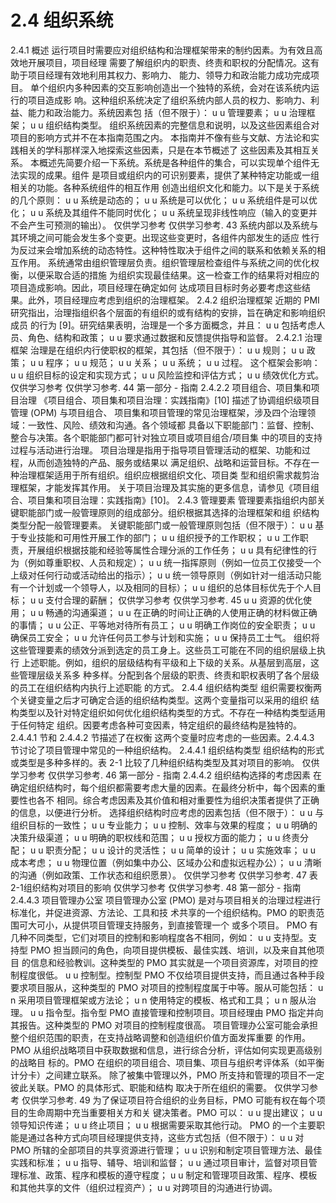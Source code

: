 # 2.4 组织系统
2.4.1 概述
运行项目时需要应对组织结构和治理框架带来的制约因素。为有效且高效地开展项目，项目经理
需要了解组织内的职责、终责和职权的分配情况。这有助于项目经理有效地利用其权力、影响力、
能力、领导力和政治能力成功完成项目。
单个组织内多种因素的交互影响创造出一个独特的系统，会对在该系统内运行的项目造成影
响。这种组织系统决定了组织系统内部人员的权力、影响力、利益、能力和政治能力。系统因素包
括（但不限于）：
u u 管理要素；
u u 治理框架；
u u 组织结构类型。
组织系统因素的完整信息和说明，以及这些因素组合对项目的影响方式并不在本指南范围之内。
本指南并不像有些与文献、方法论和实践相关的学科那样深入地探索这些因素，只是在本节概述了
这些因素及其相互关系。
本概述先简要介绍一下系统。系统是各种组件的集合，可以实现单个组件无法实现的成果。组件
是项目或组织内的可识别要素，提供了某种特定功能或一组相关的功能。各种系统组件的相互作用
创造出组织文化和能力。以下是关于系统的几个原则：
u u 系统是动态的；
u u 系统是可以优化；
u u 系统组件是可以优化；
u u 系统及其组件不能同时优化；
u u 系统呈现非线性响应（输入的变更并不会产生可预测的输出）。
仅供学习参考 仅供学习参考.
43
系统内部以及系统与其环境之间可能会发生多个变更。出现这些变更时，各组件内部发生的适应
性行为反过来会增加系统的动态特性。这种特性取决于组件之间的联系和依赖关系的相互作用。
系统通常由组织管理层负责。组织管理层检查组件与系统之间的优化权衡，以便采取合适的措施
为组织实现最佳结果。这一检查工作的结果将对相应的项目造成影响。因此，项目经理在确定如何
达成项目目标时务必要考虑这些结果。此外，项目经理应考虑到组织的治理框架。
2.4.2 组织治理框架
近期的 PMI 研究指出，治理指组织各个层面的有组织的或有结构的安排，旨在确定和影响组织成员
的行为 [9]。研究结果表明，治理是一个多方面概念，并且：
u u 包括考虑人员、角色、结构和政策；
u u 要求通过数据和反馈提供指导和监督。
2.4.2.1 治理框架
治理是在组织内行使职权的框架，其包括（但不限于）：
u u 规则；
u u 政策；
u u 程序；
u u 规范；
u u 关系；
u u 系统；
u u 过程。
这个框架会影响：
u u 组织目标的设定和实现方式；
u u 风险监控和评估方式；
u u 绩效优化方式。
仅供学习参考 仅供学习参考.
44  第一部分 - 指南
2.4.2.2 项目组合、项目集和项目治理
《项目组合、项目集和项目治理：实践指南》[10] 描述了协调组织级项目管理 (OPM) 与项目组合、
项目集和项目管理的常见治理框架，涉及四个治理领域：一致性、风险、绩效和沟通。各个领域都
具备以下职能部门：监督、控制、整合与决策。各个职能部门都可针对独立项目或项目组合/项目集
中的项目的支持过程与活动进行治理。
项目治理是指用于指导项目管理活动的框架、功能和过程，从而创造独特的产品、服务或结果以
满足组织、战略和运营目标。不存在一种治理框架适用于所有组织。组织应根据组织文化、项目类
型和组织需求裁剪治理框架，才能发挥其作用。
关于项目治理及其实施的更多信息，请参见《项目组合、项目集和项目治理：实践指南》[10]。
2.4.3 管理要素
管理要素指组织内部关键职能部门或一般管理原则的组成部分。组织根据其选择的治理框架和组
织结构类型分配一般管理要素。
关键职能部门或一般管理原则包括（但不限于）：
u u 基于专业技能和可用性开展工作的部门；
u u 组织授予的工作职权；
u u 工作职责，开展组织根据技能和经验等属性合理分派的工作任务；
u u 具有纪律性的行为（例如尊重职权、人员和规定）；
u u 统一指挥原则（例如一位员工仅接受一个上级对任何行动或活动给出的指示）；
u u 统一领导原则（例如针对一组活动只能有一个计划或一个领导人，以及相同的目标）；
u u 组织的总体目标优先于个人目标；
u u 支付合理的薪酬；
仅供学习参考 仅供学习参考.
45
u u 资源的优化使用；
u u 畅通的沟通渠道；
u u 在正确的时间让正确的人使用正确的材料做正确的事情；
u u 公正、平等地对待所有员工；
u u 明确工作岗位的安全职责；
u u 确保员工安全；
u u 允许任何员工参与计划和实施；
u u 保持员工士气。
组织将这些管理要素的绩效分派到选定的员工身上。这些员工可能在不同的组织层级上执行
上述职能。例如，组织的层级结构有平级和上下级的关系。从基层到高层，这些管理层级关系多
种多样。分配到各个层级的职责、终责和职权表明了各个层级的员工在组织结构内执行上述职能
的方式。
2.4.4 组织结构类型
组织需要权衡两个关键变量之后才可确定合适的组织结构类型。这两个变量指可以采用的组织
结构类型以及针对特定组织如何优化组织结构类型的方式。不存在一种结构类型适用于任何特定
组织。因要考虑各种可变因素，特定组织的最终结构是独特的。2.4.4.1 节和 2.4.4.2 节描述了在权衡
这两个变量时应考虑的一些因素。2.4.4.3 节讨论了项目管理中常见的一种组织结构。
2.4.4.1 组织结构类型
组织结构的形式或类型是多种多样的。表 2-1 比较了几种组织结构类型及其对项目的影响。
仅供学习参考 仅供学习参考.
46  第一部分 - 指南
2.4.4.2 组织结构选择的考虑因素
在确定组织结构时，每个组织都需要考虑大量的因素。在最终分析中，每个因素的重要性也各不
相同。综合考虑因素及其价值和相对重要性为组织决策者提供了正确的信息，以便进行分析。
选择组织结构时应考虑的因素包括（但不限于）：
u u 与组织目标的一致性；
u u 专业能力；
u u 控制、效率与效果的程度；
u u 明确的决策升级渠道；
u u 明确的职权线和范围；
u u 授权方面的能力；
u u 终责分配；
u u 职责分配；
u u 设计的灵活性；
u u 简单的设计；
u u 实施效率；
u u 成本考虑；
u u 物理位置（例如集中办公、区域办公和虚拟远程办公）；
u u 清晰的沟通（例如政策、工作状态和组织愿景）。
仅供学习参考 仅供学习参考.
47
表 2-1组织结构对项目的影响
仅供学习参考 仅供学习参考.
48  第一部分 - 指南
2.4.4.3 项目管理办公室
项目管理办公室 (PMO) 是对与项目相关的治理过程进行标准化，并促进资源、方法论、工具和技
术共享的一个组织结构。PMO 的职责范围可大可小，从提供项目管理支持服务，到直接管理一个
或多个项目。
PMO 有几种不同类型，它们对项目的控制和影响程度各不相同，例如：
u u 支持型。支持型 PMO 担当顾问的角色，向项目提供模板、最佳实践、培训，以及来自其他项目
的信息和经验教训。这种类型的 PMO 其实就是一个项目资源库，对项目的控制程度很低。
u u 控制型。控制型 PMO 不仅给项目提供支持，而且通过各种手段要求项目服从，这种类型的 PMO
对项目的控制程度属于中等。服从可能包括：
u n 采用项目管理框架或方法论；
u n 使用特定的模板、格式和工具；
u n 服从治理。
u u 指令型。指令型 PMO 直接管理和控制项目。项目经理由 PMO 指定并向其报告。这种类型的 PMO
对项目的控制程度很高。
项目管理办公室可能会承担整个组织范围的职责，在支持战略调整和创造组织价值方面发挥重要
的作用。PMO 从组织战略项目中获取数据和信息，进行综合分析，评估如何实现更高级别的战略目
标的。PMO 在组织的项目组合、项目集、项目与组织考评体系（如平衡计分卡）之间建立联系。
除了被集中管理以外，PMO 所支持和管理的项目不一定彼此关联。PMO 的具体形式、职能和结构
取决于所在组织的需要。
仅供学习参考 仅供学习参考.
49
为了保证项目符合组织的业务目标，PMO 可能有权在每个项目的生命周期中充当重要相关方和关
键决策者。PMO 可以：
u u 提出建议；
u u 领导知识传递；
u u 终止项目；
u u 根据需要采取其他行动。
PMO 的一个主要职能是通过各种方式向项目经理提供支持，这些方式包括（但不限于）：
u u 对 PMO 所辖的全部项目的共享资源进行管理；
u u 识别和制定项目管理方法、最佳实践和标准；
u u 指导、辅导、培训和监督；
u u 通过项目审计，监督对项目管理标准、政策、程序和模板的遵守程度；
u u 制定和管理项目政策、程序、模板和其他共享的文件（组织过程资产）；
u u 对跨项目的沟通进行协调。